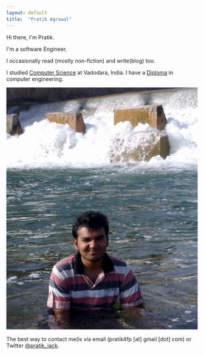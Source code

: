 ```yaml
---
layout: default
title:  "Pratik Agrawal"
---
```



Hi there, I'm Pratik.
  
I'm a software Engineer.   

I occasionally read (mostly non-fiction) and write(blog) too. 

I studied [Computer Science](http://www.msubaroda.ac.in) at Vadodara, India. I have a [Diploma](http://www.nirmauni.ac.in) in computer engineering.

![me](images/web.jpg)



The best way to contact me(is via email (pratik4fp [at] gmail [dot] com) or
Twitter [@pratik_jack](https://twitter.com/pratik_jack). 





